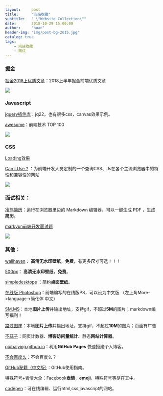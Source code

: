```yaml
---
layout:     post
title:      "网站收藏"
subtitle:   " \"Website Collection\""
date:       2018-10-29 15:00:00
author:     "huan"
header-img: "img/post-bg-2015.jpg"
catalog: true
tags:
    - 网站收藏
    - 面试
---
```

### 掘金

[掘金2018上优质文章](https://juejin.im/post/5b3adfe2e51d4555b17e85df)：2018上半年掘金前端优质文章

![](https://i.loli.net/2018/10/30/5bd7c105ad755.jpg)

### Javascript

[jquery插件库](http://www.jq22.com/)：jq22，也有很多css，canvas效果示例。

[awesome](https://www.awesomes.cn/rank?sort=hot)：前端技术 TOP 100


![](https://i.loli.net/2018/10/30/5bd7c105ad755.jpg)

### CSS

[Loading效果](http://sherlocked93.club/vue-style-codebase/loadingAnimation)

[Can I Use ?](https://caniuse.com/) ：为前端开发人员定制的一个查询CSS、Js在各个主流浏览器中的特性和兼容性的网站

![](https://i.loli.net/2018/10/30/5bd7c105ad755.jpg)

### 面试相关：

[冷熊简历](http://cv.ftqq.com/#)：运行在浏览器里边的 Markdown 编辑器，可以一键生成 PDF ，生成**简历**。

[markyun前端开发面试题](https://github.com/markyun/My-blog/blob/master/Front-end-Developer-Questions/Questions-and-Answers/README.md)

![](https://i.loli.net/2018/10/30/5bd7c105ad755.jpg)

### 其他：
[wallhaven](https://alpha.wallhaven.cc/random)： **高清无水印壁纸**，**免费**，有更多**尺寸**可选！！！

[500px](https://500px.me/community/discover?t=rating)： **高清无水印壁纸**，**免费**。

[simpledesktops](http://simpledesktops.com/) ：简约**桌面壁纸**。

[在线版 Photoshop](https://www.photopea.com/)：前端编写的在线版PS，可以设为中文版    （左上角More->language->简化体 中文）

[SM.MS](https://sm.ms/)：本地**图片上传**并输出地址，支持gif，不超过**5M**的图片；markdown编写福利！

[路过图床](https://imgchr.com/)：本地**图片上传**并输出地址，支持gif，不超过**10M**的图片；页面有广告

[不蒜子](http://busuanzi.ibruce.info/)：网页计数器、**博客访问量统计**、静态**网站计算器**。

[qiubaiying.github.io](https://github.com/qiubaiying/qiubaiying.github.io)：利用**GitHub Pages** 快速搭建个人博客。

[不会百度么](http://buhuibaidu.me/)：不会百度么？

[GitHub秘籍（中文版）](https://www.kancloud.cn/thinkphp/github-tips/37891)：GitHub使用指南。

[特殊符号+表情大全](http://cn.piliapp.com/facebook-symbols/)：Facebook**表情**，**emoji**，特殊符号等尽在其中。

[codepen](https://codepen.io/)：可在线编辑、运行html,css,javascript的网站。







